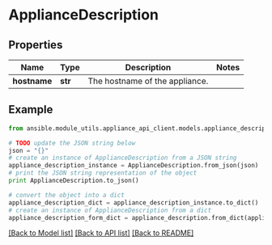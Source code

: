 # ApplianceDescription


## Properties

Name | Type | Description | Notes
------------ | ------------- | ------------- | -------------
**hostname** | **str** | The hostname of the appliance. | 

## Example

```python
from ansible.module_utils.appliance_api_client.models.appliance_description import ApplianceDescription

# TODO update the JSON string below
json = "{}"
# create an instance of ApplianceDescription from a JSON string
appliance_description_instance = ApplianceDescription.from_json(json)
# print the JSON string representation of the object
print ApplianceDescription.to_json()

# convert the object into a dict
appliance_description_dict = appliance_description_instance.to_dict()
# create an instance of ApplianceDescription from a dict
appliance_description_form_dict = appliance_description.from_dict(appliance_description_dict)
```
[[Back to Model list]](../README.md#documentation-for-models) [[Back to API list]](../README.md#documentation-for-api-endpoints) [[Back to README]](../README.md)


